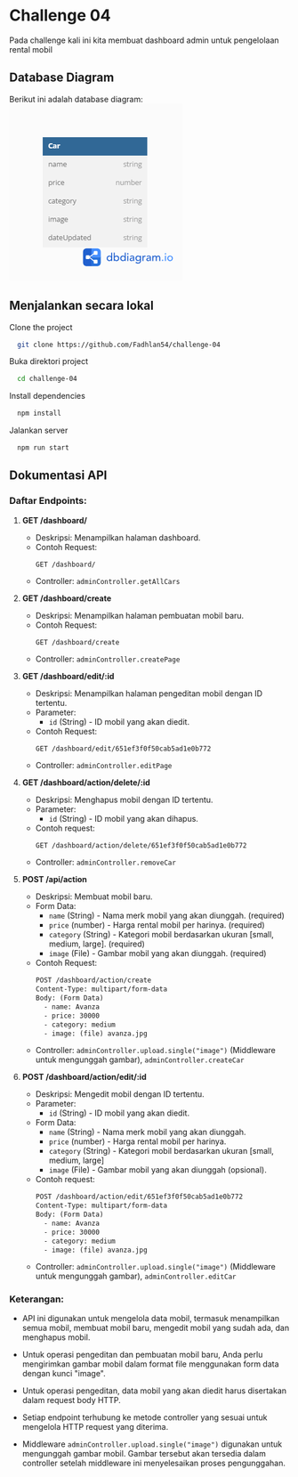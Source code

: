 # Challenge 04

Pada challenge kali ini kita membuat dashboard admin untuk pengelolaan rental mobil

## Database Diagram

Berikut ini adalah database diagram:
![Alt text](car-db-diagram.png)

## Menjalankan secara lokal

Clone the project

```bash
  git clone https://github.com/Fadhlan54/challenge-04
```

Buka direktori project

```bash
  cd challenge-04
```

Install dependencies

```bash
  npm install
```

Jalankan server

```bash
  npm run start
```

## Dokumentasi API

### Daftar Endpoints:

1. **GET /dashboard/**

   - Deskripsi: Menampilkan halaman dashboard.
   - Contoh Request:
     ```
     GET /dashboard/
     ```
   - Controller: `adminController.getAllCars`

2. **GET /dashboard/create**

   - Deskripsi: Menampilkan halaman pembuatan mobil baru.
   - Contoh Request:
     ```
     GET /dashboard/create
     ```
   - Controller: `adminController.createPage`

3. **GET /dashboard/edit/:id**

   - Deskripsi: Menampilkan halaman pengeditan mobil dengan ID tertentu.
   - Parameter:
     - `id` (String) - ID mobil yang akan diedit.
   - Contoh Request:
     ```
     GET /dashboard/edit/651ef3f0f50cab5ad1e0b772
     ```
   - Controller: `adminController.editPage`

4. **GET /dashboard/action/delete/:id**

   - Deskripsi: Menghapus mobil dengan ID tertentu.
   - Parameter:
     - `id` (String) - ID mobil yang akan dihapus.
   - Contoh request:
     ```
     GET /dashboard/action/delete/651ef3f0f50cab5ad1e0b772
     ```
   - Controller: `adminController.removeCar`

5. **POST /api/action**

   - Deskripsi: Membuat mobil baru.
   - Form Data:
     - `name` (String) - Nama merk mobil yang akan diunggah. (required)
     - `price` (number) - Harga rental mobil per harinya. (required)
     - `category` (String) - Kategori mobil berdasarkan ukuran [small, medium, large]. (required)
     - `image` (File) - Gambar mobil yang akan diunggah. (required)
   - Contoh Request:
     ```
     POST /dashboard/action/create
     Content-Type: multipart/form-data
     Body: (Form Data)
       - name: Avanza
       - price: 30000
       - category: medium
       - image: (file) avanza.jpg
     ```
   - Controller: `adminController.upload.single("image")` (Middleware untuk mengunggah gambar), `adminController.createCar`

6. **POST /dashboard/action/edit/:id**
   - Deskripsi: Mengedit mobil dengan ID tertentu.
   - Parameter:
     - `id` (String) - ID mobil yang akan diedit.
   - Form Data:
     - `name` (String) - Nama merk mobil yang akan diunggah.
     - `price` (number) - Harga rental mobil per harinya.
     - `category` (String) - Kategori mobil berdasarkan ukuran [small, medium, large]
     - `image` (File) - Gambar mobil yang akan diunggah (opsional).
   - Contoh request:
     ```
     POST /dashboard/action/edit/651ef3f0f50cab5ad1e0b772
     Content-Type: multipart/form-data
     Body: (Form Data)
       - name: Avanza
       - price: 30000
       - category: medium
       - image: (file) avanza.jpg
     ```
   - Controller: `adminController.upload.single("image")` (Middleware untuk mengunggah gambar), `adminController.editCar`

### Keterangan:

- API ini digunakan untuk mengelola data mobil, termasuk menampilkan semua mobil, membuat mobil baru, mengedit mobil yang sudah ada, dan menghapus mobil.

- Untuk operasi pengeditan dan pembuatan mobil baru, Anda perlu mengirimkan gambar mobil dalam format file menggunakan form data dengan kunci "image".

- Untuk operasi pengeditan, data mobil yang akan diedit harus disertakan dalam request body HTTP.

- Setiap endpoint terhubung ke metode controller yang sesuai untuk mengelola HTTP request yang diterima.

- Middleware `adminController.upload.single("image")` digunakan untuk mengunggah gambar mobil. Gambar tersebut akan tersedia dalam controller setelah middleware ini menyelesaikan proses pengunggahan.
